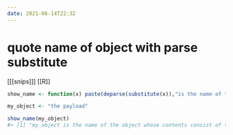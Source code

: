 ```yaml
---
date: 2021-06-14T22:32
---
```


# quote name of object with parse substitute

[[[snips]]]
[[R]]

``` r
show_name <- function(x) paste(deparse(substitute(x)),"is the name of the object whose contents consist of the value:",my_object)

my_object <- "the payload"

show_name(my_object)
#> [1] "my_object is the name of the object whose contents consist of the value: the payload"
```
